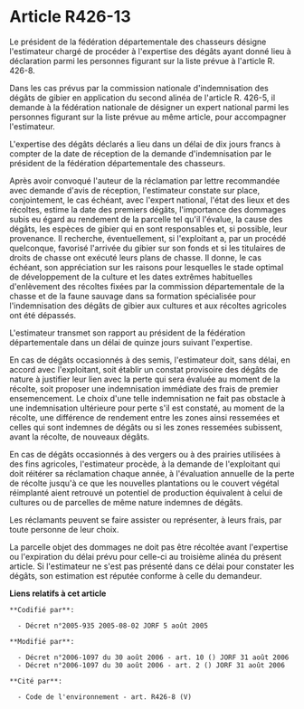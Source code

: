 # Article R426-13

Le président de la fédération départementale des chasseurs désigne l'estimateur chargé de procéder à l'expertise des dégâts
ayant donné lieu à déclaration parmi les personnes figurant sur la liste prévue à l'article R. 426-8. 

Dans les cas prévus par la commission nationale d'indemnisation des dégâts de gibier en application du second alinéa de
l'article R. 426-5, il demande à la fédération nationale de désigner un expert national parmi les personnes figurant sur la
liste prévue au même article, pour accompagner l'estimateur. 

L'expertise des dégâts déclarés a lieu dans un délai de dix jours francs à compter de la date de réception de la demande
d'indemnisation par le président de la fédération départementale des chasseurs. 

Après avoir convoqué l'auteur de la réclamation par lettre recommandée avec demande d'avis de réception, l'estimateur
constate sur place, conjointement, le cas échéant, avec l'expert national, l'état des lieux et des récoltes, estime la date
des premiers dégâts, l'importance des dommages subis eu égard au rendement de la parcelle tel qu'il l'évalue, la cause des
dégâts, les espèces de gibier qui en sont responsables et, si possible, leur provenance. Il recherche, éventuellement, si
l'exploitant a, par un procédé quelconque, favorisé l'arrivée du gibier sur son fonds et si les titulaires de droits de
chasse ont exécuté leurs plans de chasse. Il donne, le cas échéant, son appréciation sur les raisons pour lesquelles le stade
optimal de développement de la culture et les dates extrêmes habituelles d'enlèvement des récoltes fixées par la commission
départementale de la chasse et de la faune sauvage dans sa formation spécialisée pour l'indemnisation des dégâts de gibier
aux cultures et aux récoltes agricoles ont été dépassés. 

L'estimateur transmet son rapport au président de la fédération départementale dans un délai de quinze jours suivant
l'expertise. 

En cas de dégâts occasionnés à des semis, l'estimateur doit, sans délai, en accord avec l'exploitant, soit établir un constat
provisoire des dégâts de nature à justifier leur lien avec la perte qui sera évaluée au moment de la récolte, soit proposer
une indemnisation immédiate des frais de premier ensemencement. Le choix d'une telle indemnisation ne fait pas obstacle à une
indemnisation ultérieure pour perte s'il est constaté, au moment de la récolte, une différence de rendement entre les zones
ainsi ressemées et celles qui sont indemnes de dégâts ou si les zones ressemées subissent, avant la récolte, de nouveaux
dégâts. 

En cas de dégâts occasionnés à des vergers ou à des prairies utilisées à des fins agricoles, l'estimateur procède, à la
demande de l'exploitant qui doit réitérer sa réclamation chaque année, à l'évaluation annuelle de la perte de récolte jusqu'à
ce que les nouvelles plantations ou le couvert végétal réimplanté aient retrouvé un potentiel de production équivalent à
celui de cultures ou de parcelles de même nature indemnes de dégâts. 

Les réclamants peuvent se faire assister ou représenter, à leurs frais, par toute personne de leur choix. 

La parcelle objet des dommages ne doit pas être récoltée avant l'expertise ou l'expiration du délai prévu pour celle-ci au
troisième alinéa du présent article. Si l'estimateur ne s'est pas présenté dans ce délai pour constater les dégâts, son
estimation est réputée conforme à celle du demandeur.

**Liens relatifs à cet article**

	**Codifié par**:

	  - Décret n°2005-935 2005-08-02 JORF 5 août 2005

	**Modifié par**:

	  - Décret n°2006-1097 du 30 août 2006 - art. 10 () JORF 31 août 2006
	  - Décret n°2006-1097 du 30 août 2006 - art. 2 () JORF 31 août 2006

	**Cité par**:

	  - Code de l'environnement - art. R426-8 (V)
